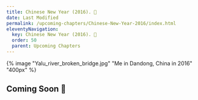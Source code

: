 ```yaml
---
title: Chinese New Year (2016). 🔏
date: Last Modified 
permalink: /upcoming-chapters/Chinese-New-Year-2016/index.html
eleventyNavigation:
  key: Chinese New Year (2016). 🔏
  order: 50
  parent: Upcoming Chapters
---
```

{% image "Yalu_river_broken_bridge.jpg" "Me in Dandong, China in 2016" "400px" %}
## Coming Soon 🔏
